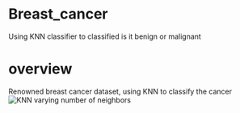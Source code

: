 # Breast_cancer
Using KNN classifier to classified is it benign or  malignant
# overview
Renowned breast cancer dataset, using KNN to classify the cancer 
![KNN varying number of neighbors](https://user-images.githubusercontent.com/81525107/163574488-5769cf22-a1c6-4e1b-9851-6aa376e74e00.png)
